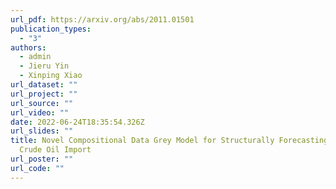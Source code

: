 ```yaml
---
url_pdf: https://arxiv.org/abs/2011.01501
publication_types:
  - "3"
authors:
  - admin
  - Jieru Yin
  - Xinping Xiao
url_dataset: ""
url_project: ""
url_source: ""
url_video: ""
date: 2022-06-24T18:35:54.326Z
url_slides: ""
title: Novel Compositional Data Grey Model for Structurally Forecasting Arctic
  Crude Oil Import
url_poster: ""
url_code: ""
---
```

